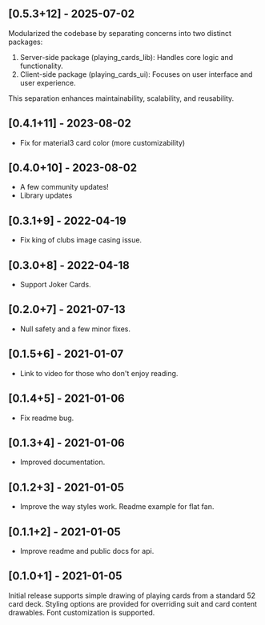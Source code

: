 
## [0.5.3+12] - 2025-07-02

Modularized the codebase by separating concerns into two distinct packages:

1. Server-side package (playing_cards_lib): Handles core logic and functionality.
2. Client-side package (playing_cards_ui): Focuses on user interface and user experience.

This separation enhances maintainability, scalability, and reusability.

## [0.4.1+11] - 2023-08-02

- Fix for material3 card color (more customizability)

## [0.4.0+10] - 2023-08-02

- A few community updates!
- Library updates

## [0.3.1+9] - 2022-04-19

- Fix king of clubs image casing issue.

## [0.3.0+8] - 2022-04-18

- Support Joker Cards.

## [0.2.0+7] - 2021-07-13

- Null safety and a few minor fixes.

## [0.1.5+6] - 2021-01-07

- Link to video for those who don't enjoy reading.

## [0.1.4+5] - 2021-01-06

- Fix readme bug.

## [0.1.3+4] - 2021-01-06

- Improved documentation.

## [0.1.2+3] - 2021-01-05

- Improve the way styles work. Readme example for flat fan.

## [0.1.1+2] - 2021-01-05

- Improve readme and public docs for api.

## [0.1.0+1] - 2021-01-05

Initial release supports simple drawing of playing cards from a standard 52 card deck. Styling options are provided for overriding suit and card content drawables. Font customization is supported.
